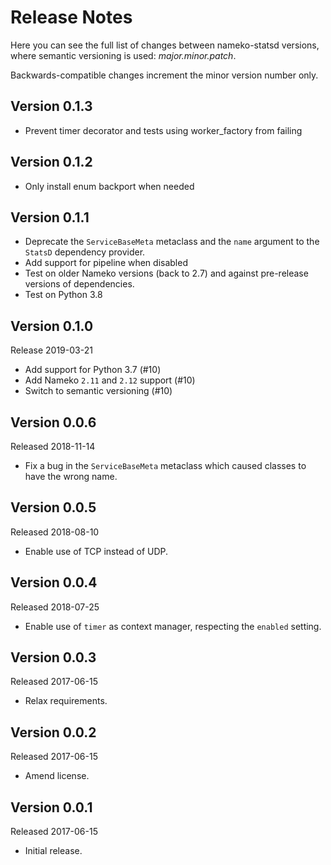 Release Notes
=============

Here you can see the full list of changes between
nameko-statsd versions, where semantic versioning is used:
*major.minor.patch*.

Backwards-compatible changes increment the minor version number only.


Version 0.1.3
-------------
* Prevent timer decorator and tests using worker_factory from failing

Version 0.1.2
-------------
* Only install enum backport when needed

Version 0.1.1
-------------

* Deprecate the `ServiceBaseMeta` metaclass and the `name` argument to the
  `StatsD` dependency provider.
* Add support for pipeline when disabled
* Test on older Nameko versions (back to 2.7) and against pre-release versions of
  dependencies.
* Test on Python 3.8

Version 0.1.0
-------------

Release 2019-03-21

* Add support for Python 3.7 (#10)
* Add Nameko ``2.11`` and ``2.12`` support (#10)
* Switch to semantic versioning (#10)


Version 0.0.6
-------------

Released 2018-11-14

* Fix a bug in the `ServiceBaseMeta` metaclass which caused classes to have the
  wrong name.


Version 0.0.5
-------------

Released 2018-08-10

* Enable use of TCP instead of UDP.

Version 0.0.4
-------------

Released 2018-07-25

* Enable use of `timer` as context manager, respecting the `enabled` setting.


Version 0.0.3
-------------

Released 2017-06-15

* Relax requirements.


Version 0.0.2
-------------

Released 2017-06-15

* Amend license.


Version 0.0.1
-------------

Released 2017-06-15

* Initial release.
